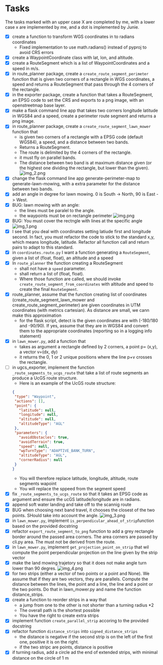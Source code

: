 # Tasks

The tasks marked with an upper case X are completed by me, with a lower case x are implemented by me, and a dot is
implemented by Junie.

* [x] create a function to transform WGS coordinates in to radians coordinates
    * Fixed implementation to use math.radians() instead of pyproj to avoid CRS errors
* [x] create a WaypointCoordinate class with lat, lon, and altitude.
* [x] create a RouteSegment which is a list of WaypointCoordinates and a speed in m/s.
* [x] in route_planner package, create a `create_route_segment_perimeter` function that is given two corners of a
  rectangle in WGS coordinates, a speed and returns a RouteSegment that pass through the 4 corners of the rectangle.
* [x] in the exporter package, create a function that takes a RouteSegment, an EPSG code to set the CRS and exports to a
  png image, with an openstreetmap base layer.
* [x] make a flask command line app that takes two corners longitude latitude in WGS84 and a speed, create a perimeter
  route segment and returns a png image.
* [x] in route_planner package, create a `create_route_segment_lawn_mower` function that
    * is given two corners of a rectangle with a EPSG code (default WGS84), a speed, and a distance between two bands.
    * Returns a RouteSegment.
    * The route is delimited by the 4 corners of the rectangle.
    * it must fly on parallel bands.
    * The distance between two band is at maximum distance given (or the highest one dividing the rectangle, but lower
      than the given).
      ![img_2.png](img_2.png)
* [x] change the flask command line app generate-perimeter-map to generate-lawn-mowing, with a extra parameter for the
  distance between two bands.
* [x] add an angle in degree for lawn mowing. 0 is South -> North, 90 is East -> West.
* [X] BUG: lawn mowing with an angle:
    * the lines must be paralel to the angle.
    * the waypoints must be on rectangle perimeter
      ![img.png](img.png)
* [X] BUG: You must cover the rectngle with lines at the specific angle
  ![img_1.png](img_1.png)
* [x] I see that you deal with coordinates setting latiude first and longitude second. In fact, you must refactor the
  code to stick to the standard x,y, which means longitude, latitude. Refactor all function call and return pairs to
  adapt to this standard.
* [x] in `coordinates.route.py` I want a function generating a `RouteSegment`, given a list of (float, float), an
  altitude and a speed
* [x] In `route_planner` the function creating a RouteSegment
    * shall not have a `speed` parameter.
    * shall return a list of (float, float).
    * Where those function are called, we should invoke `create_route_segment_from_coordinates` with altitude and speed
      to create the final `RouteSegment`.
* [x] route_planner, assume that the function creating list of coordinates (create_route_segment_lawn_mower and
  create_route_segment_perimeter) are given coordinates in UTM coordinates (with metrics cartesian). As distance are
  small, we cann make this approximation
    * for the flask script, detect is the given coordinates are with (-180/180 and -90/90). If yes, assume that they are
      in WGS84 and convert them to the appropriate coordinates (reporting so in a logging info statement)
* [X] in `lawn_mower.py`, add a function that
    * takes as argument a rectangle defined by 2 corners, a point p= (x,y), a vector v=(dx, dy)
    * it returns the 0, 1 or 2 unique positions where the line p+v crosses the rectangle.
* [ ] in ugcs_exporter, implement the function `_route_segments_to_ucgs_route` that take a list of route segments an
  produce a UcGS route structure.
    * Here is an example of the UcGS route structure:
   ```json
   {
    "type": "Waypoint",
    "actions": [],
    "point": {
      "latitude": null,
      "longitude": null,
      "altitude": null,
      "altitudeType": "AGL"
    },
    "parameters": {
      "avoidObstacles": true,
      "avoidTerrain": true,
      "speed": null,
      "wpTurnType": "ADAPTIVE_BANK_TURN",
      "altitudeType": "AGL",
      "cornerRadius": null
    }
  }
  ```
    * You will therefore replace latitude, longitude, altitude, route segments wapoint
    * You will replace the sppeed from the segment speed
* [x] fix `_route_segments_to_ucgs_route` so that it takes an EPSG code as argument and ensure the ucGS
  latitude/longitude are in radians.
* [X] append soft water landing and take off to the scannig route
* [X] BUG when choosing next band travel, it chooses the closest of the two points. SHould take into account the angle.
  ![img_3.png](img_3.png)
* [x] in `lawn_mower.py`, implement `is_perpendicular_ahead_of_strip`function based on the provided docstring
* [x] refactor `export_route_segment_to_png` function to add a grey rectangle border around the passed area corners. The
  area corners are passed by cli.py area. The must not be derived from the route.
* [x] in `lawn_mower.py`, implement `get_projection_point_on_strip` that wil compute the point perpendicular projection
  on the line given by the strip vector
* [X] make the land mowing trajetory so that it does not make angle turn lower than 90 degres.
  ![img_4.png](img_4.png)
* [x] for two strips (either a vector of two points or a point and None). We assume that if they are two vectors, they
  are parallels. Compute the distance between the lines, the point and a line, the line and a point or the two points.
  Do that in lawn_mower.py and name the function distance_strips.
* [X] create a function to reorder strips in a way that
    * a jump from one to the other is not shorter than a turning radius *2
    * The overall path is the shortest possible
    * You have the right to create extra strips
* [x] implement function `create_parallel_strip` accoring to the provided docstring
* [x] refactor function `distance_strips` into `signed_distance_strips`
  * the distance is negative if the second strip is on the left of the first one, positive it is on the right.
  * if the two stripc are points, distance is positive
* [x] if turning radius, add a circle ad the end of extended strips, with  minimal distance on the circle of 1 m